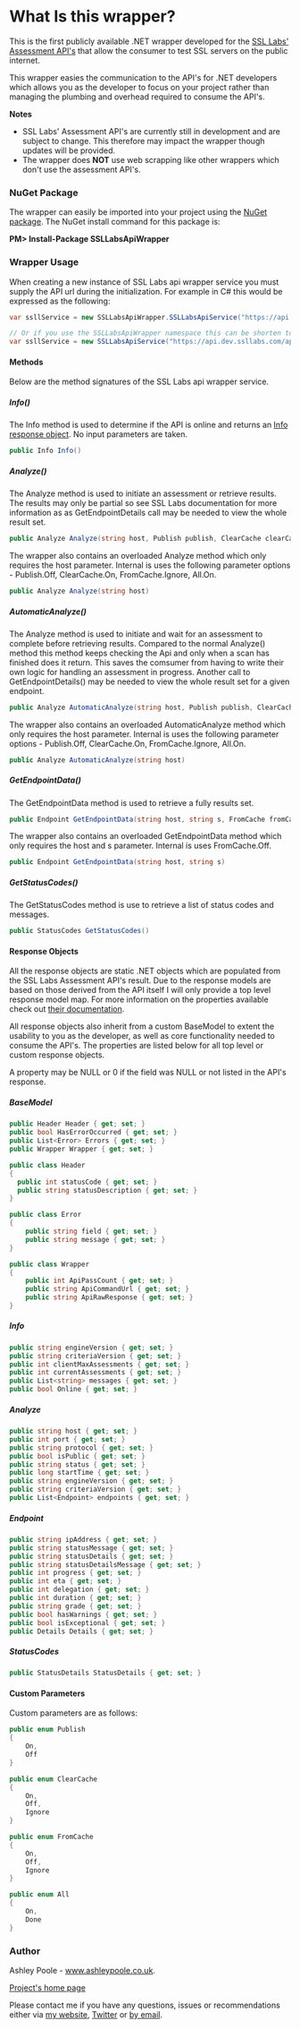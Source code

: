 What Is this wrapper?
===========

This is the first publicly available .NET wrapper developed for the [SSL Labs' Assessment API's](https://github.com/ssllabs/ssllabs-scan/blob/master/ssllabs-api-docs.md) that allow the consumer to test SSL servers on the public internet.

This wrapper easies the communication to the API's for .NET developers which allows you as the developer to focus on your project rather than managing the plumbing and overhead required to consume the API's.

**Notes**
- SSL Labs' Assessment API's are currently still in development and are subject to change. This therefore may impact the wrapper though updates will be provided.
- The wrapper does **NOT** use web scrapping like other wrappers which don't use the assessment API's.

### NuGet Package
The wrapper can easily be imported into your project using the [NuGet package](https://www.nuget.org/packages/SSLLabsApiWrapper/). The NuGet install command for this package is:

**PM> Install-Package SSLLabsApiWrapper**

### Wrapper Usage
When creating a new instance of SSL Labs api wrapper service you must supply the API url during the initialization. For example in C# this would be expressed as the following: 
```C#
var ssllService = new SSLLabsApiWrapper.SSLLabsApiService("https://api.dev.ssllabs.com/api/fa78d5a4");

// Or if you use the SSLLabsApiWrapper namespace this can be shorten to
var ssllService = new SSLLabsApiService("https://api.dev.ssllabs.com/api/fa78d5a4");
```
#### Methods

Below are the method signatures of the SSL Labs api wrapper service.

##### Info()

The Info method is used to determine if the API is online and returns an [Info response object](https://github.com/AshleyPoole/sslLabs-api-wrapper/blob/master/README.md#info-1). No input parameters are taken.

```C#
public Info Info()
```

##### Analyze()

The Analyze method is used to initiate an assessment or retrieve results. The results may only be partial so see SSL Labs documentation for more information as as GetEndpointDetails call may be needed to view the whole result set.

```C#
public Analyze Analyze(string host, Publish publish, ClearCache clearCache, FromCache fromCache, All all)
```

The wrapper also contains an overloaded Analyze method which only requires the host parameter. Internal is uses the following parameter options - Publish.Off, ClearCache.On, FromCache.Ignore, All.On.
```C#
public Analyze Analyze(string host)
```

##### AutomaticAnalyze()

The Analyze method is used to initiate and wait for an assessment to complete before retrieving results. Compared to the normal Analyze() method this method keeps checking the Api and only when a scan has finished does it return. This saves the comsumer from having to write their own logic for handling an assessment in progress.
Another call to GetEndpointDetails() may be needed to view the whole result set for a given endpoint.

```C#
public Analyze AutomaticAnalyze(string host, Publish publish, ClearCache clearCache, FromCache fromCache, All all)
```

The wrapper also contains an overloaded AutomaticAnalyze method which only requires the host parameter. Internal is uses the following parameter options - Publish.Off, ClearCache.On, FromCache.Ignore, All.On.
```C#
public Analyze AutomaticAnalyze(string host)
```

##### GetEndpointData()

The GetEndpointData method is used to retrieve a fully results set.
```C#
public Endpoint GetEndpointData(string host, string s, FromCache fromCache)
```

The wrapper also contains an overloaded GetEndpointData method which only requires the host and s parameter. Internal is uses FromCache.Off.
```C#
public Endpoint GetEndpointData(string host, string s)
```

##### GetStatusCodes()

The GetStatusCodes method is use to retrieve a list of status codes and messages.
```C#
public StatusCodes GetStatusCodes()
```

#### Response Objects

All the response objects are static .NET objects which are populated from the SSL Labs Assessment API's result.  Due to the response models are based on those derived from the API itself I will only provide a top level response model map. For more information on the properties available check out [their documentation](https://github.com/ssllabs/ssllabs-scan/blob/master/ssllabs-api-docs.md#response-objects).

All response objects also inherit from a custom BaseModel to extent the usability to you as the developer, as well as core functionality needed to consume the API's. The properties are listed below for all top level or custom response objects.

A property may be NULL or 0 if the field was NULL or not listed in the API's response.

##### BaseModel
```C#
public Header Header { get; set; }
public bool HasErrorOccurred { get; set; }
public List<Error> Errors { get; set; }
public Wrapper Wrapper { get; set; }

public class Header
{
  public int statusCode { get; set; }
  public string statusDescription { get; set; }
}

public class Error
{
	public string field { get; set; }
	public string message { get; set; }
}

public class Wrapper
{
	public int ApiPassCount { get; set; }
	public string ApiCommandUrl { get; set; }
	public string ApiRawResponse { get; set; }
}
```

##### Info
```C#
public string engineVersion { get; set; }
public string criteriaVersion { get; set; }
public int clientMaxAssessments { get; set; }
public int currentAssessments { get; set; }
public List<string> messages { get; set; }
public bool Online { get; set; }
```

##### Analyze
```C#
public string host { get; set; }
public int port { get; set; }
public string protocol { get; set; }
public bool isPublic { get; set; }
public string status { get; set; }
public long startTime { get; set; }
public string engineVersion { get; set; }
public string criteriaVersion { get; set; }
public List<Endpoint> endpoints { get; set; }
```

##### Endpoint
```C#
public string ipAddress { get; set; }
public string statusMessage { get; set; }
public string statusDetails { get; set; }
public string statusDetailsMessage { get; set; }
public int progress { get; set; }
public int eta { get; set; }
public int delegation { get; set; }
public int duration { get; set; }
public string grade { get; set; }
public bool hasWarnings { get; set; }
public bool isExceptional { get; set; }
public Details Details { get; set; }
```

##### StatusCodes
```C#
public StatusDetails StatusDetails { get; set; }
```

#### Custom Parameters
Custom parameters are as follows:

```C#
public enum Publish
{
    On,
    Off
}

public enum ClearCache
{
    On,
    Off,
	Ignore
}

public enum FromCache
{
    On,
    Off,
	Ignore
}

public enum All
{
    On,
    Done
}
```

### Author
Ashley Poole - www.ashleypoole.co.uk.

[Project's home page](http://www.ashleypoole.co.uk/ssllabs-api-wrapper?utm_source=github&utm_medium=githubproject&utm_campaign=ssllwrapper)

Please contact me if you have any questions, issues or recommendations either via [my website](http://www.ashleypoole.co.uk), [Twitter](http://twitter.com/AshleyPooleUK) or [by email](mailto:git@ashleypoole.co.uk).



